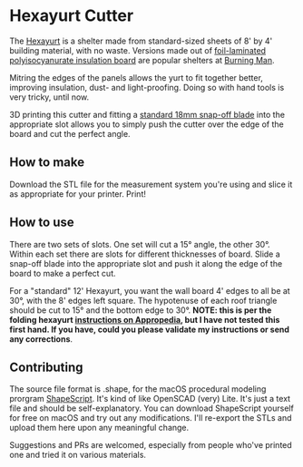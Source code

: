 # Hexayurt Cutter
The [Hexayurt](https://www.appropedia.org/Hexayurt_playa) is a shelter made from standard-sized sheets of 8' by 4' building material, with no waste. Versions made out of [foil-laminated polyisocyanurate insulation board](https://en.wikipedia.org/wiki/Polyisocyanurate) are popular shelters at [Burning Man](https://burningman.org).

Mitring the edges of the panels allows the yurt to fit together better, improving insulation, dust- and light-proofing. Doing so with hand tools is very tricky, until now.

3D printing this cutter and fitting a [standard 18mm snap-off blade](https://www.amazon.com/s?k=18mm+snap+off+blade&crid=1X0J38O0XKV1W&sprefix=18mm+snap%2Caps%2C228&ref=nb_sb_ss_i_3_9) into the appropriate slot allows you to simply push the cutter over the edge of the board and cut the perfect angle.

## How to make
Download the STL file for the measurement system you're using and slice it as appropriate for your printer. Print!

## How to use
There are two sets of slots. One set will cut a 15° angle, the other 30°. Within each set there are slots for different thicknesses of board. Slide a snap-off blade into the appropriate slot and push it along the edge of the board to make a perfect cut.

For a "standard" 12' Hexayurt, you want the wall board 4' edges to all be at 30°, with the 8' edges left square. The hypotenuse of each roof triangle should be cut to 15° and the bottom edge to 30°. **NOTE: this is per the folding hexayurt [instructions on Appropedia](https://www.appropedia.org/Hexayurt_playa#The_Folding_Hexayurt), but I have not tested this first hand. If you have, could you please validate my instructions or send any corrections**.

## Contributing
The source file format is .shape, for the macOS procedural modeling prorgram [ShapeScript](https://apps.apple.com/us/app/shapescript/id1441135869?mt=12). It's kind of like OpenSCAD (very) Lite. It's just a text file and should be self-explanatory. You can download ShapeScript yourself for free on macOS and try out any modifications. I'll re-export the STLs and upload them here upon any meaningful change.

Suggestions and PRs are welcomed, especially from people who've printed one and tried it on various materials.
